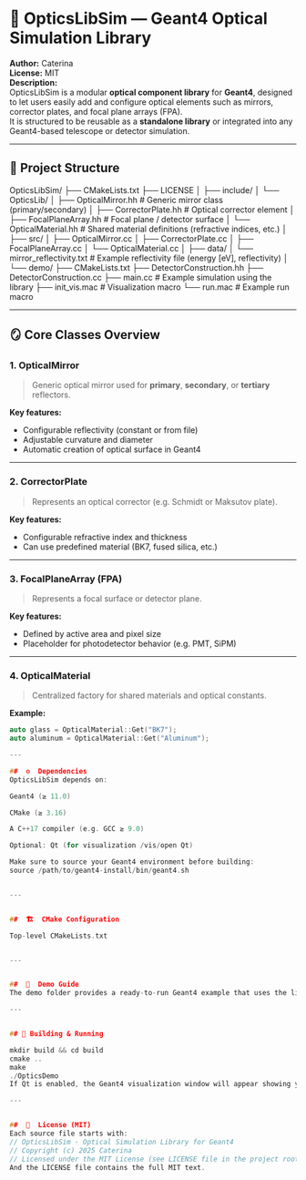 # 🌌 OpticsLibSim — Geant4 Optical Simulation Library

**Author:** Caterina  
**License:** MIT  
**Description:**  
OpticsLibSim is a modular **optical component library** for **Geant4**, designed to let users easily add and configure optical elements such as mirrors, corrector plates, and focal plane arrays (FPA).  
It is structured to be reusable as a **standalone library** or integrated into any Geant4-based telescope or detector simulation.

---

## 📁 Project Structure
OpticsLibSim/
├── CMakeLists.txt
├── LICENSE
│
├── include/
│ └── OpticsLib/
│ ├── OpticalMirror.hh # Generic mirror class (primary/secondary)
│ ├── CorrectorPlate.hh # Optical corrector element
│ ├── FocalPlaneArray.hh # Focal plane / detector surface
│ └── OpticalMaterial.hh # Shared material definitions (refractive indices, etc.)
│
├── src/
│ ├── OpticalMirror.cc
│ ├── CorrectorPlate.cc
│ ├── FocalPlaneArray.cc
│ └── OpticalMaterial.cc
│
├── data/
│ └── mirror_reflectivity.txt # Example reflectivity file (energy [eV], reflectivity)
│
└── demo/
├── CMakeLists.txt
├── DetectorConstruction.hh
├── DetectorConstruction.cc
├── main.cc # Example simulation using the library
├── init_vis.mac # Visualization macro
└── run.mac # Example run macro

---

## 🪞 Core Classes Overview

### **1. OpticalMirror**
> Generic optical mirror used for **primary**, **secondary**, or **tertiary** reflectors.

**Key features:**
- Configurable reflectivity (constant or from file)
- Adjustable curvature and diameter
- Automatic creation of optical surface in Geant4

---

### **2. CorrectorPlate**
> Represents an optical corrector (e.g. Schmidt or Maksutov plate).

**Key features:**
- Configurable refractive index and thickness  
- Can use predefined material (BK7, fused silica, etc.)

---

### **3. FocalPlaneArray (FPA)**
> Represents a focal surface or detector plane.

**Key features:**
- Defined by active area and pixel size  
- Placeholder for photodetector behavior (e.g. PMT, SiPM)

---

### **4. OpticalMaterial**
> Centralized factory for shared materials and optical constants.

**Example:**
```cpp
auto glass = OpticalMaterial::Get("BK7");
auto aluminum = OpticalMaterial::Get("Aluminum");

---

##  ⚙️  Dependencies
OpticsLibSim depends on:

Geant4 (≥ 11.0)

CMake (≥ 3.16)

A C++17 compiler (e.g. GCC ≥ 9.0)

Optional: Qt (for visualization /vis/open Qt)

Make sure to source your Geant4 environment before building:
source /path/to/geant4-install/bin/geant4.sh


---


##  🏗️  CMake Configuration

Top-level CMakeLists.txt


---


##  🚀  Demo Guide
The demo folder provides a ready-to-run Geant4 example that uses the library.

---


## 🧪 Building & Running

mkdir build && cd build
cmake ..
make
./OpticsDemo
If Qt is enabled, the Geant4 visualization window will appear showing your optical system.

---


##  🧾  License (MIT)
Each source file starts with:
// OpticsLibSim - Optical Simulation Library for Geant4
// Copyright (c) 2025 Caterina
// Licensed under the MIT License (see LICENSE file in the project root)
And the LICENSE file contains the full MIT text.